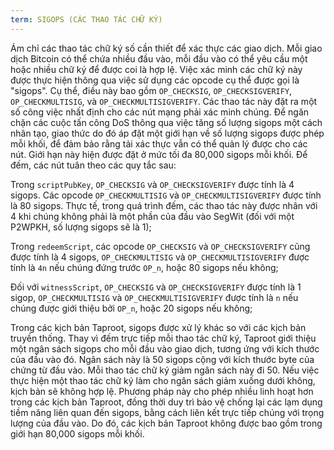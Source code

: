 ```yaml
---
term: SIGOPS (CÁC THAO TÁC CHỮ KÝ)
---
```


Ám chỉ các thao tác chữ ký số cần thiết để xác thực các giao dịch. Mỗi giao dịch Bitcoin có thể chứa nhiều đầu vào, mỗi đầu vào có thể yêu cầu một hoặc nhiều chữ ký để được coi là hợp lệ. Việc xác minh các chữ ký này được thực hiện thông qua việc sử dụng các opcode cụ thể được gọi là "sigops". Cụ thể, điều này bao gồm `OP_CHECKSIG`, `OP_CHECKSIGVERIFY`, `OP_CHECKMULTISIG`, và `OP_CHECKMULTISIGVERIFY`. Các thao tác này đặt ra một số công việc nhất định cho các nút mạng phải xác minh chúng. Để ngăn chặn các cuộc tấn công DoS thông qua việc tăng số lượng sigops một cách nhân tạo, giao thức do đó áp đặt một giới hạn về số lượng sigops được phép mỗi khối, để đảm bảo rằng tải xác thực vẫn có thể quản lý được cho các nút. Giới hạn này hiện được đặt ở mức tối đa 80,000 sigops mỗi khối. Để đếm, các nút tuân theo các quy tắc sau:

Trong `scriptPubKey`, `OP_CHECKSIG` và `OP_CHECKSIGVERIFY` được tính là 4 sigops. Các opcode `OP_CHECKMULTISIG` và `OP_CHECKMULTISIGVERIFY` được tính là 80 sigops. Thực tế, trong quá trình đếm, các thao tác này được nhân với 4 khi chúng không phải là một phần của đầu vào SegWit (đối với một P2WPKH, số lượng sigops sẽ là 1);

Trong `redeemScript`, các opcode `OP_CHECKSIG` và `OP_CHECKSIGVERIFY` cũng được tính là 4 sigops, `OP_CHECKMULTISIG` và `OP_CHECKMULTISIGVERIFY` được tính là `4n` nếu chúng đứng trước `OP_n`, hoặc 80 sigops nếu không;

Đối với `witnessScript`, `OP_CHECKSIG` và `OP_CHECKSIGVERIFY` được tính là 1 sigop, `OP_CHECKMULTISIG` và `OP_CHECKMULTISIGVERIFY` được tính là `n` nếu chúng được giới thiệu bởi `OP_n`, hoặc 20 sigops nếu không;

Trong các kịch bản Taproot, sigops được xử lý khác so với các kịch bản truyền thống. Thay vì đếm trực tiếp mỗi thao tác chữ ký, Taproot giới thiệu một ngân sách sigops cho mỗi đầu vào giao dịch, tương ứng với kích thước của đầu vào đó. Ngân sách này là 50 sigops cộng với kích thước byte của chứng từ đầu vào. Mỗi thao tác chữ ký giảm ngân sách này đi 50. Nếu việc thực hiện một thao tác chữ ký làm cho ngân sách giảm xuống dưới không, kịch bản sẽ không hợp lệ. Phương pháp này cho phép nhiều linh hoạt hơn trong các kịch bản Taproot, đồng thời duy trì bảo vệ chống lại các lạm dụng tiềm năng liên quan đến sigops, bằng cách liên kết trực tiếp chúng với trọng lượng của đầu vào. Do đó, các kịch bản Taproot không được bao gồm trong giới hạn 80,000 sigops mỗi khối.